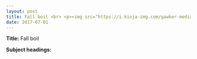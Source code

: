 ```yaml
---
layout: post
title: Fall boil <br> <p><img src="https://i.kinja-img.com/gawker-media/image/upload/s--eC2Bitq---/18ixy0glntwtwjpg.jpg> height='225' width='225'></p>
date: 2017-07-01
---
```


**Title:** Fall boil

**Subject headings:**</p>


